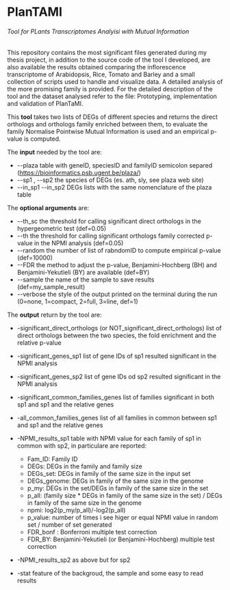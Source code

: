 # PlanTAMI
###### Tool for PLants Transcriptomes Analyisi with Mutual Information

This repository contains the most significant files generated during my thesis project, in addition to the source code of the tool I developed, are also available the results obtained comparing the inflorescence transcriptome of Arabidopsis, Rice, Tomato and Barley and a small collection of scripts used to handle and visualize data. 
A detailed analysis of the more promising family is provided. For the detailed description of the tool and the dataset analysed refer to the file: Prototyping, implementation and validation of PlanTaMI.

This **tool** takes two lists of DEGs of different species and returns the direct orthologs and orthologs family enriched
between them, to evaluate the family Normalise Pointwise Mutual Information is used and an empirical p-value is computed.

The **input** needed by the tool are:
  + --plaza 
  table with geneID, speciesID and familyID semicolon separed (https://bioinformatics.psb.ugent.be/plaza/)
  + --sp1 , --sp2 
  the species of DEGs (es. ath, sly, see plaza web site)
  + --in_sp1 --in_sp2
  DEGs lists with the same nomenclature of the plaza table
  
 The **optional arguments** are:
  + --th_sc
  the threshold for calling significant direct orthologs in the hypergeometric test (def=0.05)
  + --th
  the threshold for calling significant orthologs family corrected p-value in the NPMI analysis (def=0.05)
  + --random
  the number of list of rabndomID to compute empirical p-value (def=10000)
  + --FDR
  the method to adjust the p-value, Benjamini-Hochberg (BH) and Benjamini-Yekutieli (BY) are available (def=BY)
  + --sample
  the name of the sample to save results (def=my_sample_result)
  + --verbose
  the style of the output printed on the terminal during the run (0=none, 1=compact, 2=full, 3=line, def=1)

The **output** return by the tool are: 
 + -significant_direct_orthologs (or NOT_significant_direct_orthologs)
 list of direct orthologs between the two species, the fold enrichment and the relative p-value 

 + -significant_genes_sp1
 list of gene IDs of sp1 resulted significant in the NPMI analysis 
 
 + -significant_genes_sp2
 list of gene IDs od sp2 resulted significant in the NPMI analysis 
 
 + -significant_common_families_genes
 list of families significant in both sp1 and sp1 and the relative genes
 
 + -all_common_families_genes
 list of all families in common between sp1 and sp1 and the relative genes
 
 + -NPMI_results_sp1
 table with NPMI value for each family of sp1 in common with sp2, in particulare are reported:
   + Fam_ID: Family ID
   + DEGs: DEGs in the family and family size
   + DEGs_set: DEGs in family of the same size in the input set
   + DEGs_genome: DEGs in family of the same size in the genome
   + p_my: DEGs in the set/DEGs in family of the same size in the set
   + p_all: (family size * DEGs in family of the same size in the set) / DEGs in family of the same size in the genome
   + npmi: log2(p_my/p_all)/-log2(p_all)
   + p_value: number of times i see higer or equal NPMI value in random set / number of set generated 
   + FDR_bonf : Bonferroni multiple test correction 
   + FDR_BY: Benjamini-Yekutieli (or Benjamini-Hochberg) multiple test correction 

 + -NPMI_results_sp2
 as above but for sp2
 
 + -stat
 feature of the backgroud, the sample and some easy to read results 
 
  
